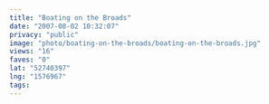 ```yaml
---
title: "Boating on the Broads"
date: "2007-08-02 10:32:07"
privacy: "public"
image: "photo/boating-on-the-broads/boating-on-the-broads.jpg"
views: "16"
faves: "0"
lat: "52740397"
lng: "1576967"
tags:
---
```

<a href="http://www.phillprice.com/2007/08/02/boating-on-the-broads" rel="nofollow"></a>
